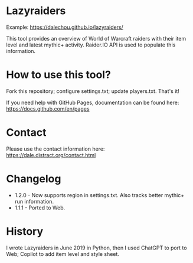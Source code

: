 # Lazyraiders

Example: https://dalechou.github.io/lazyraiders/

This tool provides an overview of World of Warcraft raiders with their item level and latest mythic+ activity. Raider.IO API is used to populate this information.

# How to use this tool?

Fork this repository; configure settings.txt; update players.txt. That's it!

If you need help with GitHub Pages, documentation can be found here: https://docs.github.com/en/pages

# Contact

Please use the contact information here: https://dale.distract.org/contact.html

# Changelog

- 1.2.0 - Now supports region in settings.txt. Also tracks better mythic+ run information.
- 1.1.1 - Ported to Web.

# History

I wrote Lazyraiders in June 2019 in Python, then I used ChatGPT to port to Web; Copilot to add item level and style sheet.
